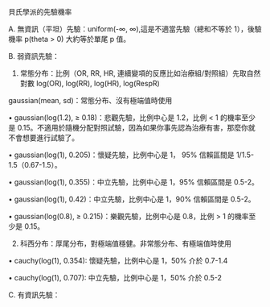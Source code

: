 貝氏學派的先驗機率

A. 無資訊（平坦）先驗：uniform(-∞, ∞),這是不適當先驗（總和不等於 1），後驗機率 p(theta > 0) 大約等於單尾 p 值。

B. 弱資訊先驗：

1. 常態分布：比例（OR, RR, HR, 連續變項的反應比如治療組/對照組）先取自然對數 log(OR), log(RR), log(HR), log(RespR)

gaussian(mean, sd)：常態分布、沒有極端值時使用

• gaussian(log(1.2), ≥ 0.18)：悲觀先驗，比例中心是 1.2，比例 < 1 的機率至少是 0.15。不適用於隨機分配對照試驗，因為如果你事先認為治療有害，那麼你就不會想要進行試驗了。

• gaussian(log(1), 0.205)：懷疑先驗，比例中心是 1， 95% 信賴區間是 1/1.5-1.5（0.67-1.5）。

• gaussian(log(1), 0.355)：中立先驗，比例中心是 1，95% 信賴區間是 0.5-2。

• gaussian(log(1), 0.42)：中立先驗，比例中心是 1，90% 信賴區間是 0.5-2。

• gaussian(log(0.8), ≥ 0.215)：樂觀先驗，比例中心是 0.8，比例 > 1 的機率至少是 0.15。

2. 科西分布：厚尾分布，對極端值穩健。非常態分布、有極端值時使用

• cauchy(log(1), 0.354): 懷疑先驗，比例中心是 1，50% 介於 0.7-1.4

• cauchy(log(1), 0.707): 中立先驗，比例中心是 1，50% 介於 0.5-2

C. 有資訊先驗：
